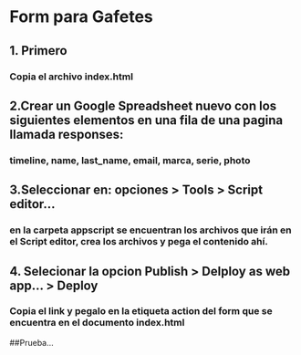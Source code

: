 # Form para Gafetes
## 1. Primero
### Copia el archivo index.html
## 2.Crear un Google Spreadsheet nuevo con los siguientes elementos en una fila de una pagina llamada responses:
### timeline,	name,	last_name,	email,	marca,	serie,	photo
## 3.Seleccionar en: opciones > Tools > Script editor...
### en la carpeta appscript se encuentran los archivos que irán en el Script editor, crea los archivos y pega el contenido ahí.
## 4. Selecionar la opcion Publish > Delploy as web app... > Deploy
### Copia el link y pegalo en la etiqueta action del form que se encuentra en el documento index.html
##Prueba...
